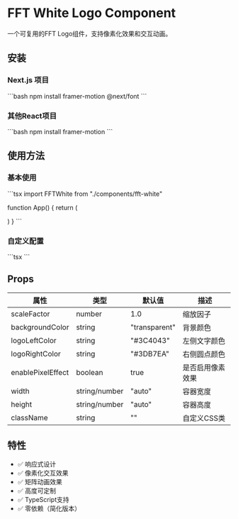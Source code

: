 # FFT White Logo Component

一个可复用的FFT Logo组件，支持像素化效果和交互动画。

## 安装

### Next.js 项目
\`\`\`bash
npm install framer-motion @next/font
\`\`\`

### 其他React项目
\`\`\`bash
npm install framer-motion
\`\`\`

## 使用方法

### 基本使用
\`\`\`tsx
import FFTWhite from "./components/fft-white"

function App() {
  return (
    <div>
      <FFTWhite />
    </div>
  )
}
\`\`\`

### 自定义配置
\`\`\`tsx
<FFTWhite 
  scaleFactor={1.5}
  logoLeftColor="#000000"
  logoRightColor="#FF6B6B"
  enablePixelEffect={true}
  width="500px"
  height="400px"
/>
\`\`\`

## Props

| 属性 | 类型 | 默认值 | 描述 |
|------|------|--------|------|
| scaleFactor | number | 1.0 | 缩放因子 |
| backgroundColor | string | "transparent" | 背景颜色 |
| logoLeftColor | string | "#3C4043" | 左侧文字颜色 |
| logoRightColor | string | "#3DB7EA" | 右侧圆点颜色 |
| enablePixelEffect | boolean | true | 是否启用像素效果 |
| width | string/number | "auto" | 容器宽度 |
| height | string/number | "auto" | 容器高度 |
| className | string | "" | 自定义CSS类 |

## 特性

- ✅ 响应式设计
- ✅ 像素化交互效果
- ✅ 矩阵动画效果
- ✅ 高度可定制
- ✅ TypeScript支持
- ✅ 零依赖（简化版本）
